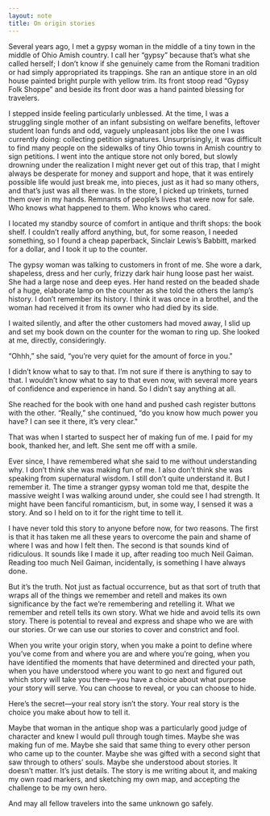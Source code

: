 ```yaml
---
layout: note
title: On origin stories
---
```


Several years ago, I met a gypsy woman in the middle of a tiny town in the middle of Ohio Amish country. I call her “gypsy” because that’s what she called herself; I don’t know if she genuinely came from the Romani tradition or had simply appropriated its trappings. She ran an antique store in an old house painted bright purple with yellow trim. Its front stoop read “Gypsy Folk Shoppe” and beside its front door was a hand painted blessing for travelers.
 
I stepped inside feeling particularly unblessed. At the time, I was a struggling single mother of an infant subsisting on welfare benefits, leftover student loan funds and odd, vaguely unpleasant jobs like the one I was currently doing: collecting petition signatures. Unsurprisingly, it was difficult to find many people on the sidewalks of tiny Ohio towns in Amish country to sign petitions. I went into the antique store not only bored, but slowly drowning under the realization I might never get out of this trap, that I might always be desperate for money and support and hope, that it was entirely possible life would just break me, into pieces, just as it had so many others, and that’s just was all there was. In the store, I picked up trinkets, turned them over in my hands. Remnants of people’s lives that were now for sale. Who knows what happened to them. Who knows who cared.
 
I located my standby source of comfort in antique and thrift shops: the book shelf. I couldn’t really afford anything, but, for some reason, I needed something, so I found a cheap paperback, Sinclair Lewis’s Babbitt, marked for a dollar, and I took it up to the counter.
 
The gypsy woman was talking to customers in front of me. She wore a dark, shapeless, dress and her curly, frizzy dark hair hung loose past her waist. She had a large nose and deep eyes. Her hand rested on the beaded shade of a huge, elaborate lamp on the counter as she told the others the lamp’s history. I don’t remember its history. I think it was once in a brothel, and the woman had received it from its owner who had died by its side.
 
I waited silently, and after the other customers had moved away, I slid up and set my book down on the counter for the woman to ring up. She looked at me, directly, consideringly.
 
“Ohhh,” she said, “you’re very quiet for the amount of force in you."
 
I didn’t know what to say to that. I’m not sure if there is anything to say to that. I wouldn’t know what to say to that even now, with several more years of confidence and experience in hand. So I didn’t say anything at all.
 
She reached for the book with one hand and pushed cash register buttons with the other. “Really,” she continued, “do you know how much power you have? I can see it there, it’s very clear."
 
That was when I started to suspect her of making fun of me. I paid for my book, thanked her, and left. She sent me off with a smile.
 
Ever since, I have remembered what she said to me without understanding why. I don’t think she was making fun of me. I also don’t think she was speaking from supernatural wisdom. I still don’t quite understand it. But I remember it. The time a stranger gypsy woman told me that, despite the massive weight I was walking around under, she could see I had strength. It might have been fanciful romanticism, but, in some way, I sensed it was a story. And so I held on to it for the right time to tell it.
 
I have never told this story to anyone before now, for two reasons. The first is that it has taken me all these years to overcome the pain and shame of where I was and how I felt then. The second is that sounds kind of ridiculous. It sounds like I made it up, after reading too much Neil Gaiman. Reading too much Neil Gaiman, incidentally, is something I have always done.
 
But it’s the truth. Not just as factual occurrence, but as that sort of truth that wraps all of the things we remember and retell and makes its own significance by the fact we’re remembering and retelling it. What we remember and retell tells its own story. What we hide and avoid tells its own story. There is potential to reveal and express and shape who we are with our stories. Or we can use our stories to cover and constrict and fool.
 
When you write your origin story, when you make a point to define where you’ve come from and where you are and where you’re going, when you have identified the moments that have determined and directed your path, when you have understood where you want to go next and figured out which story will take you there—you have a choice about what purpose your story will serve. You can choose to reveal, or you can choose to hide.
 
Here’s the secret—your real story isn’t the story. Your real story is the choice you make about how to tell it.
 
Maybe that woman in the antique shop was a particularly good judge of character and knew I would pull through tough times. Maybe she was making fun of me. Maybe she said that same thing to every other person who came up to the counter. Maybe she was gifted with a second sight that saw through to others’ souls. Maybe she understood about stories. It doesn’t matter. It’s just details. The story is me writing about it, and making my own road markers, and sketching my own map, and accepting the challenge to be my own hero.
 
And may all fellow travelers into the same unknown go safely.
